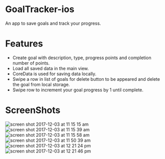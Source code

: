 # GoalTracker-ios
An app to save goals and track your progress.

# Features
- Create goal with description, type, progress points and completion number of points.
- Load all saved data in the main view.
- CoreData is used for saving data locally.
- Swipe a row in list of goals for delete button to be appeared and delete the goal from local storage.
- Swipe row to increment your goal progress by 1 until complete.

# ScreenShots
![screen shot 2017-12-03 at 11 15 15 am](https://user-images.githubusercontent.com/12214142/33523958-0c0bf650-d81c-11e7-9e74-e2fd79e66445.png)
![screen shot 2017-12-03 at 11 15 39 am](https://user-images.githubusercontent.com/12214142/33523959-0c312560-d81c-11e7-850b-60f546a79e3f.png)
![screen shot 2017-12-03 at 11 15 58 am](https://user-images.githubusercontent.com/12214142/33523960-0c524074-d81c-11e7-8b0c-78d939ef3b5e.png)
![screen shot 2017-12-03 at 11 50 39 am](https://user-images.githubusercontent.com/12214142/33524176-7d545e5c-d820-11e7-8b17-7635eeb57bfa.png)
![screen shot 2017-12-03 at 12 21 24 pm](https://user-images.githubusercontent.com/12214142/33524373-e2c1fab6-d824-11e7-9b7d-7bfefe9df598.png)
![screen shot 2017-12-03 at 12 21 46 pm](https://user-images.githubusercontent.com/12214142/33524374-e2e4d8d8-d824-11e7-8226-5c19b994a72e.png)
